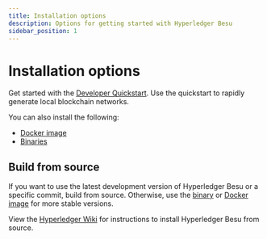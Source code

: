 ```yaml
---
title: Installation options
description: Options for getting started with Hyperledger Besu
sidebar_position: 1
---
```


# Installation options

Get started with the [Developer Quickstart](../../../private-networks/tutorials/quickstart.md).
Use the quickstart to rapidly generate local blockchain networks.

You can also install the following:

* [Docker image](run-docker-image.md)
* [Binaries](binary-distribution.md)

## Build from source

If you want to use the latest development version of Hyperledger Besu or a specific commit,
build from source. Otherwise, use the [binary] or [Docker image] for more stable
versions.

View the [Hyperledger Wiki] for instructions to install Hyperledger Besu from source.

<!-- link -->
[Hyperledger Wiki]: https://wiki.hyperledger.org/display/BESU/Building+from+source
[binary]: binary-distribution.md
[Docker image]: run-docker-image.md

